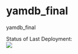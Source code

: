 # yamdb_final
yamdb_final

Status of Last Deployment:<br>
<img src="https://github.com/ivan-khmara/yamdb_final/actions/workflows/yamdb_workflow.yml/badge.svg"><br>
